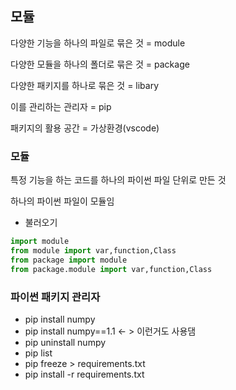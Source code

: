 ## 모듈

다양한 기능을 하나의 파일로 묶은 것 = module

다양한 모듈을 하나의 폴더로 묶은 것 = package

다양한 패키지를 하나로 묶은 것 = libary

이를 관리하는 관리자 = pip

패키지의 활용 공간 = 가상환경(vscode)

### 모듈

특정 기능을 하는 코드를 하나의 파이썬 파일 단위로 만든 것

하나의 파이썬 파일이 모듈임

- 불러오기

```python
import module
from module import var,function,Class
from package import module
from package.module import var,function,Class
```

### 파이썬 패키지 관리자

- pip install numpy
- pip install numpy==1.1   ← > 이런거도 사용댐
- pip uninstall numpy
- pip list
- pip freeze > requirements.txt
- pip install -r requirements.txt
